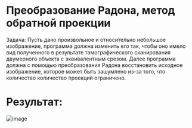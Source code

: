 # Преобразование Радона, метод обратной проекции

Задача: Пусть дано произвольное и относительно небольшое изображение, программа должна изменить его так, чтобы оно имело вид полученного в результате тамографического сканирования двумерного объекта с эквивалентным срезом. Далее программа должна с помощью преобразования Радона восстановить исходное изображение, которое может быть зашумлено из-за того, что количество количество проекций ограничено. 

# Результат:

![image](https://github.com/Vadsxd/RadonTransform/assets/71721490/a50a891c-1214-422a-8ed0-efcedd5513e8)

